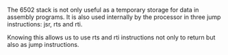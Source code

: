 The 6502 stack is not only useful as a temporary storage for data in assembly programs. It is also used internally by the processor in three jump instructions: jsr, rts and rti.

Knowing this allows us to use rts and rti instructions not only to return but also as jump instructions.